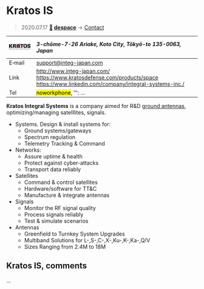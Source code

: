 # Kratos IS
> 2020.07.17 **[🚀](../index/index.md) [despace](index.md)** → [Contact](contact.md)

|[![](f/contact/k/kratos_is_logo1_thumb.jpg)](f/contact/k/kratos_is_logo1.png)|*3-chōme-7-26 Ariake, Koto City, Tōkyō-to 135-0063, Japan*|
|:--|:--|
|E‑mail| <support@integ-japan.com> |
|Link| <http://www.integ-japan.com/><br> <https://www.kratosdefense.com/products/space><br> <https://www.linkedin.com/company/integral-systems-inc./> |
|Tel| <mark>noworkphone</mark>, ℻: … |

**Kratos Integral Systems** is a company aimed for R&D [ground antennas](scs.md), optimizing/managing satelllites, signals.

   - Systems. Design & install systems for:
      - Ground systems/gateways
      - Spectrum regulation
      - Telemetry Tracking & Command
   - Networks:
      - Assure uptime & health
      - Protect against cyber-attacks
      - Transport data reliably
   - Satellites
      - Command & control satellites
      - Hardware/software for TT&C
      - Manufacture & integrate antennas
   - Signals
      - Monitor the RF signal quality
      - Process signals reliably
      - Test & simulate scenarios
   - Antennas
      - Greenfield to Turnkey System Upgrades
      - Multiband Solutions for L-,S-,C-,X-,Ku-,K-,Ka-,Q/V
      - Sizes Ranging from 2.4M to 18M


<p style="page-break-after:always"> </p>

## Kratos IS, comments

…

